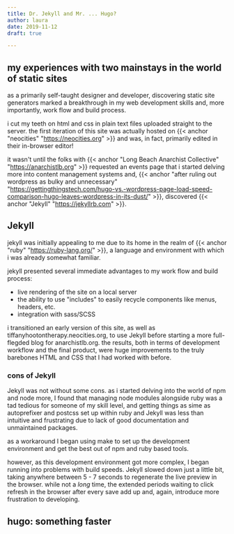 ```yaml
---
title: Dr. Jekyll and Mr. ... Hugo?
author: laura
date: 2019-11-12
draft: true

---
```

## my experiences with two mainstays in the world of static sites

as a primarily self-taught designer and developer, discovering static site generators marked a breakthrough in my web development skills and, more importantly, work flow and build process.

<!--more-->

i cut my teeth on html and css in plain text files uploaded straight to the server. the first iteration of this site was actually hosted on {{< anchor "neocities" "https://neocities.org" >}} and was, in fact, primarily edited in their in-browser editor!

it wasn't until the folks with {{< anchor "Long Beach Anarchist Collective" "https://anarchistlb.org" >}} requested an events page that i started delving more into content management systems and, {{< anchor "after ruling out wordpress as bulky and unnecessary" "https://gettingthingstech.com/hugo-vs.-wordpress-page-load-speed-comparison-hugo-leaves-wordpress-in-its-dust/" >}}, discovered {{< anchor "Jekyll" "https://jekyllrb.com" >}}.

## Jekyll

jekyll was initially appealing to me due to its home in the realm of {{< anchor "ruby" "https://ruby-lang.org/" >}}, a language and environment with which i was already somewhat familiar.

jekyll presented several immediate advantages to my work flow and build process:

* live rendering of the site on a local server
* the ability to use "includes" to easily recycle components like menus, headers, etc.
* integration with sass/SCSS

i transitioned an early version of this site, as well as tiffanyhootontherapy.neocities.org, to use Jekyll before starting a more full-flegded blog for anarchistlb.org. the results, both in terms of development workflow and the final product, were huge improvements to the truly barebones HTML and CSS that I had worked with before.

### cons of Jekyll

Jekyll was not without some cons. as i started delving into the world of npm and node more, I found that managing node modules alongside ruby was a tad tedious for someone of my skill level, and getting things as sime as autoprefixer and postcss set up within ruby and Jekyll was less than intuitive and frustrating due to lack of good documentation and unmaintained packages.

as a workaround I began using make to set up the development environment and get the best out of npm and ruby based tools.

however, as this development environment got more complex, I began running into problems with build speeds. Jekyll slowed down just a little bit, taking anywhere between 5 - 7 seconds to regenerate the live preview in the browser. while not a _long_ time, the extended periods waiting to click refresh in the browser after every save add up and, again, introduce more frustration to developing.

## hugo: something faster